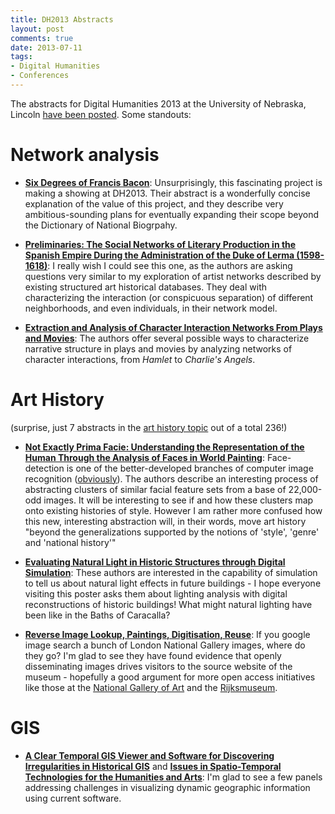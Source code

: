 ```yaml
---
title: DH2013 Abstracts
layout: post
comments: true
date: 2013-07-11
tags: 
- Digital Humanities
- Conferences
---
```


The abstracts for Digital Humanities 2013 at the University of Nebraska, Lincoln [have been posted](http://dh2013.unl.edu/abstracts/index.html). Some standouts:

# Network analysis

- [**Six Degrees of Francis Bacon**](http://dh2013.unl.edu/abstracts/ab-417.html): Unsurprisingly, this fascinating project is making a showing at DH2013. Their abstract is a wonderfully concise explanation of the value of this project, and they describe very ambitious-sounding plans for eventually expanding their scope beyond the Dictionary of National Biogrpahy.

- [**Preliminaries: The Social Networks of Literary Production in the Spanish Empire During the Administration of the Duke of Lerma (1598-1618)**](http://dh2013.unl.edu/abstracts/ab-378.html): I really wish I could see this one, as the authors are asking questions very similar to my exploration of artist networks described by existing structured art historical databases. They deal with characterizing the interaction (or conspicuous separation) of different neighborhoods, and even individuals, in their network model.

- [**Extraction and Analysis of Character Interaction Networks From Plays and Movies**](http://dh2013.unl.edu/abstracts/ab-251.html): The authors offer several possible ways to characterize narrative structure in plays and movies by analyzing networks of character interactions, from *Hamlet* to *Charlie's Angels*.

# Art History

(surprise, just 7 abstracts in the [art history topic](http://dh2013.unl.edu/abstracts/topic.html?q=topic:%22art%20history%7C%7Cart%20history%22) out of a total 236!)

- [**Not Exactly Prima Facie: Understanding the Representation of the Human Through the Analysis of Faces in World Painting**](http://dh2013.unl.edu/abstracts/ab-206.html): Face-detection is one of the better-developed branches of computer image recognition ([obviously](http://www.facebook.com)). The authors describe an interesting process of abstracting clusters of similar facial feature sets from a base of 22,000-odd images. It will be interesting to see if and how these clusters map onto existing histories of style. However I am rather more confused how this new, interesting abstraction will, in their words, move art history "beyond the generalizations supported by the notions of 'style', 'genre' and 'national history'"

- [**Evaluating Natural Light in Historic Structures through Digital Simulation**](http://dh2013.unl.edu/abstracts/ab-127.html): These authors are interested in the capability of simulation to tell us about natural light effects in future buildings - I hope everyone visiting this poster asks them about lighting analysis with digital reconstructions of historic buildings! What might natural lighting have been like in the Baths of Caracalla?

- [**Reverse Image Lookup, Paintings, Digitisation, Reuse**](http://dh2013.unl.edu/abstracts/ab-243.html): If you google image search a bunch of London National Gallery images, where do they go? I'm glad to see they have found evidence that openly disseminating images drives visitors to the source website of the museum - hopefully a good argument for more open access initiatives like those at the [National Gallery of Art](http://images.nga.gov/en/page/show_home_page.html) and the [Rijksmuseum](https://www.rijksmuseum.nl/nl/rijksstudio).

# GIS

- [**A Clear Temporal GIS Viewer and Software for Discovering Irregularities in Historical GIS**](http://dh2013.unl.edu/abstracts/ab-133.html) and [**Issues in Spatio-Temporal Technologies for the Humanities and Arts**](http://dh2013.unl.edu/abstracts/ab-319.html): I'm glad to see a few panels addressing challenges in visualizing dynamic geographic information using current software.
